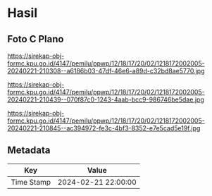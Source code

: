 # Hasil

## Foto C Plano

https://sirekap-obj-formc.kpu.go.id/4147/pemilu/ppwp/12/18/17/20/02/1218172002005-20240221-210308--a6186b03-47df-46e6-a89d-c32bd8ae5770.jpg

https://sirekap-obj-formc.kpu.go.id/4147/pemilu/ppwp/12/18/17/20/02/1218172002005-20240221-210439--070f87c0-1243-4aab-bcc9-986746be5dae.jpg

https://sirekap-obj-formc.kpu.go.id/4147/pemilu/ppwp/12/18/17/20/02/1218172002005-20240221-210845--ac394972-fe3c-4bf3-8352-e7e5cad5e19f.jpg


## Metadata

| Key        | Value               |
| ---------- | ------------------- |
| Time Stamp | 2024-02-21 22:00:00 |



